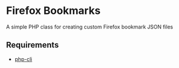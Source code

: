 # Firefox Bookmarks

A simple PHP class for creating custom Firefox bookmark JSON files

## Requirements

- [php-cli](https://www.php.net/manual/en/features.commandline.php)